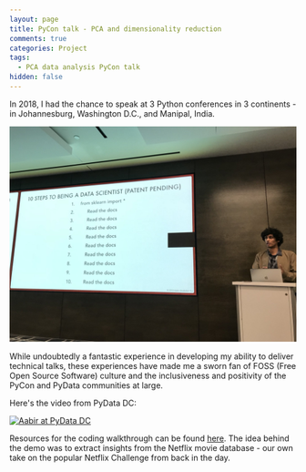 ```yaml
---
layout: page
title: PyCon talk - PCA and dimensionality reduction
comments: true
categories: Project
tags:
  - PCA data analysis PyCon talk
hidden: false
---
```


In 2018, I had the chance to speak at 3 Python conferences in 3 continents - in Johannesburg, Washington D.C., and Manipal, India.

![PyData DC 2018](/images/2019/pca_talk.jpg)


While undoubtedly a fantastic experience in developing my ability to deliver technical talks, these experiences have made me a sworn fan of FOSS (Free Open Source Software) culture and the inclusiveness and positivity of the PyCon and PyData communities at large.

Here's the video from PyData DC:

[![Aabir at PyData DC](http://img.youtube.com/vi/4QMFNg7tjbk/0.jpg)](https://www.youtube.com/watch?v=4QMFNg7tjbk)

Resources for the coding walkthrough can be found [here](https://github.com/bakerwho/pca_pycon_talk). The idea behind the demo was to extract insights from the Netflix movie database - our own take on the popular Netflix Challenge from back in the day.
